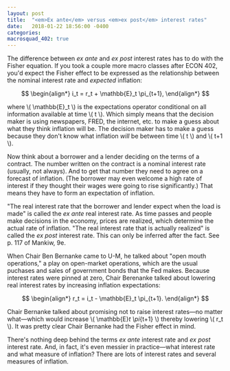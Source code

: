 ```yaml
---
layout: post
title:  "<em>Ex ante</em> versus <em>ex post</em> interest rates"
date:   2018-01-22 18:56:00 -0400
categories:
macrosquad_402: true
---
```



<!--more-->

The difference between *ex ante* and *ex post* interest rates has to do with the Fisher equation.
If you took a couple more macro classes after ECON 402,
you'd expect the Fisher effect to be expressed as the relationship between the nominal interest rate and *expected* inflation:

$$
\begin{align*}
i_t = r_t + \mathbb{E}_t \pi_{t+1},
\end{align*}
$$

where \\( \mathbb{E}_t \\) is the expectations operator conditional on all information available at time \\( t \\).
Which simply means that the decision maker is using newspapers, FRED, the internet, etc.
to make a guess about what they think inflation will be.
The decision maker has to make a guess because they don't know what inflation *will* be
between time \\( t \\) and \\( t+1 \\).

Now think about a borrower and a lender deciding on the terms of a contract.
The number written on the contract is a nominal interest rate (usually, not always).
And to get that number they need to agree on a forecast of inflation.
(The borrower may even welcome a high rate of interest if they thought their wages were going to rise significantly.)
That means they have to form an expectation of inflation.

"The real interest rate that the borrower and lender expect when the load is made"
is called the *ex ante* real interest rate.
As time passes and people make decisions in the economy, prices are realized, which determine the actual rate of inflation.
"The real interest rate that is actually realized" is called the *ex post* interest rate.
This can only be inferred after the fact.
See p. 117 of Mankiw, 9e.

When Chair Ben Bernanke came to U-M, he talked about "open mouth operations,"
a play on open-market operations,
which are the usual puchases and sales of government bonds that the Fed makes.
Because interest rates were pinned at zero,
Chair Berenanke talked about lowering real interest rates by increasing inflation expectations:

$$
\begin{align*}
r_t = i_t - \mathbb{E}_t \pi_{t+1}.
\end{align*}
$$

Chair Bernanke talked about promising not to raise interest rates&mdash;no matter what&mdash;which
would increase \\( \mathbb{E}_t \pi_{t+1} \\) thereby lowering \\( r_t \\).
It was pretty clear Chair Bernanke had the Fisher effect in mind.

There's nothing deep behind the terms *ex ante* interest rate and *ex post* interest rate.
And, in fact, it's even messier in practice&mdash;what interest rate and what measure of inflation?
There are lots of interest rates and several measures of inflation.
